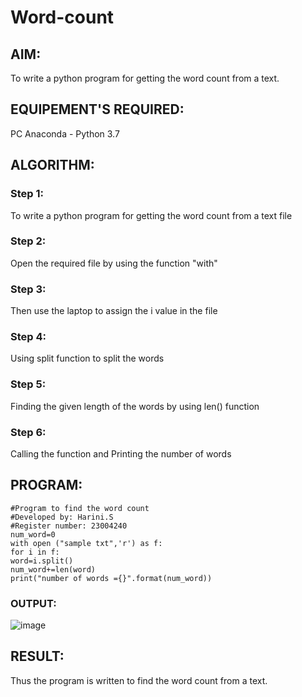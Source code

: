 # Word-count
## AIM:
To write a python program for getting the word count from a text.
## EQUIPEMENT'S REQUIRED: 
PC
Anaconda - Python 3.7
## ALGORITHM: 
### Step 1:
To write a python program for getting the word count from a text file
### Step 2: 
Open the required file by using the function "with"
### Step 3: 
Then use the laptop to assign the i value in the file 
### Step 4:  
Using split function to split the words
### Step 5: 
Finding the given length of the words by using len() function
### Step 6: 
Calling the function and Printing the number of words
## PROGRAM:
```
#Program to find the word count
#Developed by: Harini.S
#Register number: 23004240
num_word=0
with open ("sample txt",'r') as f:
for i in f:
word=i.split()
num_word+=len(word)
print("number of words ={}".format(num_word))
```
### OUTPUT:
![image](https://github.com/Hariniii21/Word-count/assets/147140423/84252cd9-c772-478d-9ba8-cb0f2d58add2)



## RESULT:
Thus the program is written to find the word count from a text.
